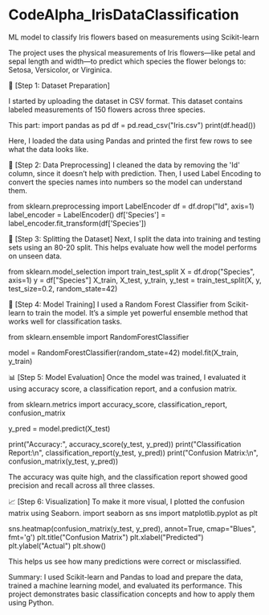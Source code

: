 # CodeAlpha_IrisDataClassification
ML model to classify Iris flowers based on measurements using Scikit-learn


The project uses the physical measurements of Iris flowers—like petal and sepal length and width—to predict which species the flower belongs to: Setosa, Versicolor, or Virginica.

📂 [Step 1: Dataset Preparation]

I started by uploading the dataset in CSV format. This dataset contains labeled measurements of 150 flowers across three species.

This part:
import pandas as pd
df = pd.read_csv("Iris.csv")
print(df.head())

Here, I loaded the data using Pandas and printed the first few rows to see what the data looks like.

🧹 [Step 2: Data Preprocessing]
I cleaned the data by removing the 'Id' column, since it doesn’t help with prediction. Then, I used Label Encoding to convert the species names into numbers so the model can understand them.

from sklearn.preprocessing import LabelEncoder
df = df.drop("Id", axis=1)
label_encoder = LabelEncoder()
df['Species'] = label_encoder.fit_transform(df['Species'])



🔀 [Step 3: Splitting the Dataset]
Next, I split the data into training and testing sets using an 80-20 split. This helps evaluate how well the model performs on unseen data.

from sklearn.model_selection import train_test_split
X = df.drop("Species", axis=1)
y = df["Species"]
X_train, X_test, y_train, y_test = train_test_split(X, y, test_size=0.2, random_state=42)

🤖 [Step 4: Model Training]
I used a Random Forest Classifier from Scikit-learn to train the model. It’s a simple yet powerful ensemble method that works well for classification tasks.

from sklearn.ensemble import RandomForestClassifier

model = RandomForestClassifier(random_state=42)
model.fit(X_train, y_train)

📊 [Step 5: Model Evaluation]
Once the model was trained, I evaluated it using accuracy score, a classification report, and a confusion matrix.

from sklearn.metrics import accuracy_score, classification_report, confusion_matrix

y_pred = model.predict(X_test)

print("Accuracy:", accuracy_score(y_test, y_pred))
 print("Classification Report:\n", classification_report(y_test, y_pred))
  print("Confusion Matrix:\n", confusion_matrix(y_test, y_pred))

The accuracy was quite high, and the classification report showed good precision and recall across all three classes.

📈 [Step 6: Visualization]
To make it more visual, I plotted the confusion matrix using Seaborn.
import seaborn as sns
import matplotlib.pyplot as plt

sns.heatmap(confusion_matrix(y_test, y_pred), annot=True, cmap="Blues", fmt='g')
plt.title("Confusion Matrix")
plt.xlabel("Predicted")
plt.ylabel("Actual")
plt.show()

This helps us see how many predictions were correct or misclassified.

Summary:
I used Scikit-learn and Pandas to load and prepare the data, trained a machine learning model, and evaluated its performance. This project demonstrates basic classification concepts and how to apply them using Python.
